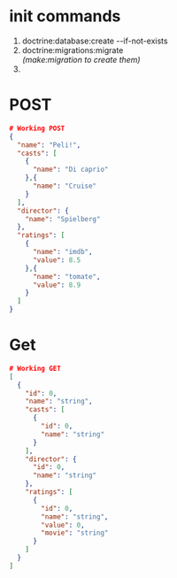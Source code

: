 # init commands

1. doctrine:database:create --if-not-exists
1. doctrine:migrations:migrate
   <br>_(make:migration to create them)_
1.  

# POST

```json
# Working POST
{
  "name": "Peli!",
  "casts": [
    {
      "name": "Di caprio"
    },{
      "name": "Cruise"
    }
  ],
  "director": {
    "name": "Spielberg"
  },
  "ratings": [
    {
      "name": "imdb",
      "value": 8.5
    },{
      "name": "tomate",
      "value": 8.9
    }
  ]
}
```

# Get

```json
# Working GET
[
  {
    "id": 0,
    "name": "string",
    "casts": [
      {
        "id": 0,
        "name": "string"
      }
    ],
    "director": {
      "id": 0,
      "name": "string"
    },
    "ratings": [
      {
        "id": 0,
        "name": "string",
        "value": 0,
        "movie": "string"
      }
    ]
  }
]
```
